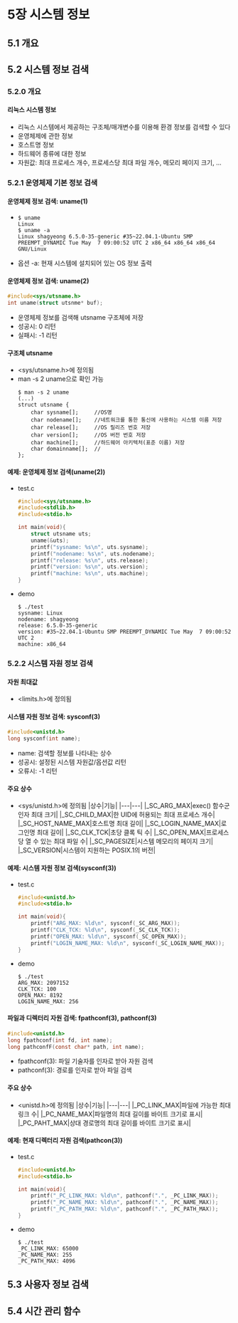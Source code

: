 # 5장 시스템 정보
## 5.1 개요

## 5.2 시스템 정보 검색
### 5.2.0 개요
#### 리눅스 시스템 정보
- 리눅스 시스템에서 제공하는 구조체/매개변수를 이용해 환경 정보를 검색할 수 있다
- 운영체제에 관한 정보
- 호스트명 정보
- 하드웨어 종류에 대한 정보
- 자원값: 최대 프로세스 개수, 프로세스당 최대 파일 개수, 메모리 페이지 크기, ...
### 5.2.1 운영체제 기본 정보 검색
#### 운영체제 정보 검색: uname(1)
- ```
  $ uname
  Linux
  $ uname -a
  Linux shagyeong 6.5.0-35-generic #35~22.04.1-Ubuntu SMP PREEMPT_DYNAMIC Tue May  7 09:00:52 UTC 2 x86_64 x86_64 x86_64 GNU/Linux
  ```
- 옵션 -a: 현재 시스템에 설치되어 있는 OS 정보 출력
#### 운영체제 정보 검색: uname(2)
```C
#include<sys/utsname.h>
int uname(struct utsnme* buf);
```
- 운영체제 정보를 검색해 utsname 구조체에 저장
- 성공시: 0 리턴
- 실패시: -1 리턴
#### 구조체 utsname
- <sys/utsname.h>에 정의됨
- man -s 2 uname으로 확인 가능
    ```
    $ man -s 2 uname
    (...)
    struct utsname {
        char sysname[];     //OS명
        char nodename[];    //네트워크를 통한 통신에 사용하는 시스템 이름 저장
        char release[];     //OS 릴리즈 번호 저장
        char version[];     //OS 버전 번호 저장
        char machine[];     //하드웨어 아키텍처(표준 이름) 저장
        char domainname[];  //
    };
    ```
#### 예제: 운영체제 정보 검색(uname(2))
- test.c
    ```C
    #include<sys/utsname.h>
    #include<stdlib.h>
    #include<stdio.h>

    int main(void){
        struct utsname uts;
        uname(&uts);
        printf("sysname: %s\n", uts.sysname);
        printf("nodename: %s\n", uts.nodename);
        printf("release: %s\n", uts.release);
        printf("version: %s\n", uts.version);
        printf("machine: %s\n", uts.machine);
    }
    ```
- demo
    ```
    $ ./test
    sysname: Linux
    nodename: shagyeong
    release: 6.5.0-35-generic
    version: #35~22.04.1-Ubuntu SMP PREEMPT_DYNAMIC Tue May  7 09:00:52 UTC 2
    machine: x86_64
    ```
### 5.2.2 시스템 자원 정보 검색
#### 자원 최대값
- <limits.h>에 정의됨
#### 시스템 자원 정보 검색: sysconf(3)
```C
#include<unistd.h>
long sysconf(int name);
```
- name: 검색할 정보를 나타내는 상수
- 성공시: 설정된 시스템 자원값/옵션값 리턴
- 오류시: -1 리턴
#### 주요 상수
- <sys/unistd.h>에 정의됨
    |상수|기능|
    |---|---|
    |_SC_ARG_MAX|exec() 함수군 인자 최대 크기|
    |_SC_CHILD_MAX|한 UID에 허용되는 최대 프로세스 개수|
    |_SC_HOST_NAME_MAX|호스트명 최대 길이|
    |_SC_LOGIN_NAME_MAX|로그인명 최대 길이|
    |_SC_CLK_TCK|초당 클록 틱 수|
    |_SC_OPEN_MAX|프로세스당 열 수 있는 최대 파일 수|
    |_SC_PAGESIZE|시스템 메모리의 페이지 크기|
    |_SC_VERSION|시스템이 지원하는 POSIX.1의 버전|
#### 예제: 시스템 자원 정보 검색(sysconf(3))
- test.c
    ```C
    #include<unistd.h>
    #include<stdio.h>

    int main(void){
        printf("ARG_MAX: %ld\n", sysconf(_SC_ARG_MAX));
        printf("CLK_TCK: %ld\n", sysconf(_SC_CLK_TCK));
        printf("OPEN_MAX: %ld\n", sysconf(_SC_OPEN_MAX));
        printf("LOGIN_NAME_MAX: %ld\n", sysconf(_SC_LOGIN_NAME_MAX));
    }
    ```
- demo
    ```
    $ ./test
    ARG_MAX: 2097152
    CLK_TCK: 100
    OPEN_MAX: 8192
    LOGIN_NAME_MAX: 256
    ```
#### 파일과 디렉터리 자원 검색: fpathconf(3), pathconf(3)
```C
#include<unistd.h>
long fpathconf(int fd, int name);
long pathconfF(const char* path, int name);
```
- fpathconf(3): 파일 기술자를 인자로 받아 자원 검색
- pathconf(3): 경로를 인자로 받아 파일 검색
#### 주요 상수
- <unistd.h>에 정의됨
    |상수|기능|
    |---|---|
    |_PC_LINK_MAX|파일에 가능한 최대 링크 수|
    |_PC_NAME_MAX|파일명의 최대 길이를 바이트 크기로 표시|
    |_PC_PAHT_MAX|상대 경로명의 최대 길이를 바이트 크기로 표시|
#### 예제: 현재 디렉터리 자원 검색(pathcon(3))
- test.c
    ```C
    #include<unistd.h>
    #include<stdio.h>

    int main(void){
        printf("_PC_LINK_MAX: %ld\n", pathconf(".", _PC_LINK_MAX));
        printf("_PC_NAME_MAX: %ld\n", pathconf(".", _PC_NAME_MAX));
        printf("_PC_PATH_MAX: %ld\n", pathconf(".", _PC_PATH_MAX));
    }
    ```
- demo
    ```
    $ ./test
    _PC_LINK_MAX: 65000
    _PC_NAME_MAX: 255
    _PC_PATH_MAX: 4096
    ```

## 5.3 사용자 정보 검색

## 5.4 시간 관리 함수
